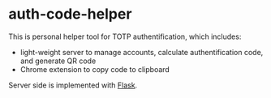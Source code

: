# auth-code-helper
This is personal helper tool for TOTP authentification, which includes:
- light-weight server to manage accounts, calculate authentification code, and generate QR code
- Chrome extension to copy code to clipboard

Server side is implemented with [Flask](https://flask.palletsprojects.com/).
